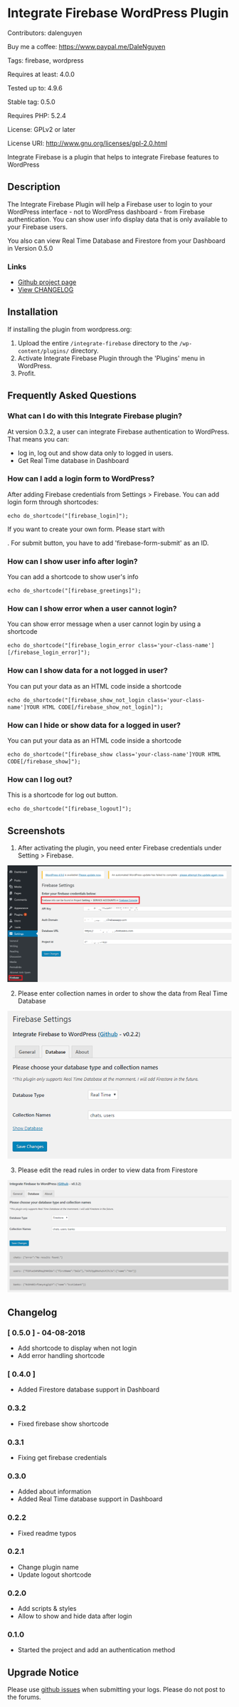 # Integrate Firebase WordPress Plugin

Contributors:      dalenguyen

Buy me a coffee:       https://www.paypal.me/DaleNguyen

Tags:              firebase, wordpress

Requires at least: 4.0.0

Tested up to:      4.9.6

Stable tag:        0.5.0

Requires PHP:      5.2.4

License:           GPLv2 or later

License URI:       http://www.gnu.org/licenses/gpl-2.0.html

Integrate Firebase is a plugin that helps to integrate Firebase features to WordPress

## Description

The Integrate Firebase Plugin will help a Firebase user to login to your WordPress interface - not to WordPress dashboard - from Firebase authentication. You can show user info display data that is only available to your Firebase users.

You also can view Real Time Database and Firestore from your Dashboard in Version 0.5.0

### Links

* [Github project page](https://github.com/dalenguyen/firebase-wordpress-plugin)
* [View CHANGELOG](https://github.com/dalenguyen/firebase-wordpress-plugin/blob/master/CHANGELOG.md)

## Installation

If installing the plugin from wordpress.org:

1. Upload the entire `/integrate-firebase` directory to the `/wp-content/plugins/` directory.
2. Activate Integrate Firebase Plugin through the 'Plugins' menu in WordPress.
3. Profit.

## Frequently Asked Questions

### What can I do with this Integrate Firebase plugin?

At version 0.3.2, a user can integrate Firebase authentication to WordPress. That means you can:

* log in, log out and show data only to logged in users.
* Get Real Time database in Dashboard

### How can I add a login form to WordPress?

After adding Firebase credentials from Settings > Firebase. You can add login form through shortcodes:

```
echo do_shortcode("[firebase_login]");
```

If you want to create your own form. Please start with *<form id='login-form'>*. For submit button, you have to add 'firebase-form-submit' as an ID.

### How can I show user info after login?

You can add a shortcode to show user's info

```
echo do_shortcode("[firebase_greetings]");
```

### How can I show error when a user cannot login?

You can show error message when a user cannot login by using a shortcode

```
echo do_shortcode("[firebase_login_error class='your-class-name'][/firebase_login_error]");
```

### How can I show data for a not logged in user?

You can put your data as an HTML code inside a shortcode

```
echo do_shortcode("[firebase_show_not_login class='your-class-name']YOUR HTML CODE[/firebase_show_not_login]");
```

### How can I hide or show data for a logged in user?

You can put your data as an HTML code inside a shortcode

```
echo do_shortcode("[firebase_show class='your-class-name']YOUR HTML CODE[/firebase_show]");
```

### How can I log out?

This is a shortcode for log out button.

```
echo do_shortcode("[firebase_logout]");
```

## Screenshots

1. After activating the plugin, you need enter Firebase credentials under Setting > Firebase.

![Firebase Settings](/assets/screenshot-1.png)

2. Please enter collection names in order to show the data from Real Time Database

![Database Settings](/assets/screenshot-2.png)

3. Please edit the read rules in order to view data from Firestore

![Firestore Settings](/assets/screenshot-3.png)

## Changelog

### [ 0.5.0 ] - 04-08-2018

* Add shortcode to display when not login
* Add error handling shortcode

### [ 0.4.0 ]

* Added Firestore database support in Dashboard

### 0.3.2
* Fixed firebase show shortcode

### 0.3.1

* Fixing get firebase credentials

### 0.3.0
* Added about information
* Added Real Time database support in Dashboard

### 0.2.2
* Fixed readme typos

### 0.2.1
* Change plugin name
* Update logout shortcode

### 0.2.0
* Add scripts & styles
* Allow to show and hide data after login

### 0.1.0
* Started the project and add an authentication method

## Upgrade Notice

Please use [github issues](https://github.com/dalenguyen/firebase-wordpress-plugin/issues) when submitting your logs.  Please do not post to the forums.
